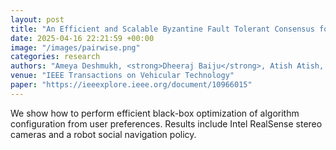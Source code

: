```yaml
---
layout: post
title: "An Efficient and Scalable Byzantine Fault Tolerant Consensus for Vehicular Networks"
date: 2025-04-16 22:21:59 +00:00
image: "/images/pairwise.png"
categories: research
authors: "Ameya Deshmukh, <strong>Dheeraj Baiju</strong>, Atish Atish, Tejasvi Alladi, F. Richard Yu"
venue: "IEEE Transactions on Vehicular Technology"
paper: "https://ieeexplore.ieee.org/document/10966015"
---
```

We show how to perform efficient black-box optimization of algorithm configuration from user preferences. Results include Intel RealSense stereo cameras and a robot social navigation policy.